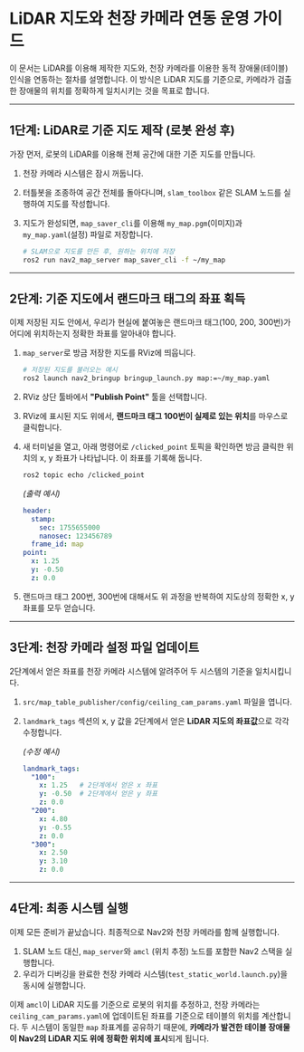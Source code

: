 # LiDAR 지도와 천장 카메라 연동 운영 가이드

이 문서는 LiDAR를 이용해 제작한 지도와, 천장 카메라를 이용한 동적 장애물(테이블) 인식을 연동하는 절차를 설명합니다. 이 방식은 LiDAR 지도를 기준으로, 카메라가 검출한 장애물의 위치를 정확하게 일치시키는 것을 목표로 합니다.

---

## 1단계: LiDAR로 기준 지도 제작 (로봇 완성 후)

가장 먼저, 로봇의 LiDAR를 이용해 전체 공간에 대한 기준 지도를 만듭니다.

1.  천장 카메라 시스템은 잠시 꺼둡니다.
2.  터틀봇을 조종하여 공간 전체를 돌아다니며, `slam_toolbox` 같은 SLAM 노드를 실행하여 지도를 작성합니다.
3.  지도가 완성되면, `map_saver_cli`를 이용해 `my_map.pgm`(이미지)과 `my_map.yaml`(설정) 파일로 저장합니다.

    ```bash
    # SLAM으로 지도를 만든 후, 원하는 위치에 저장
    ros2 run nav2_map_server map_saver_cli -f ~/my_map
    ```

---

## 2단계: 기준 지도에서 랜드마크 태그의 좌표 획득

이제 저장된 지도 안에서, 우리가 현실에 붙여놓은 랜드마크 태그(100, 200, 300번)가 어디에 위치하는지 정확한 좌표를 알아내야 합니다.

1.  `map_server`로 방금 저장한 지도를 RViz에 띄웁니다.

    ```bash
    # 저장된 지도를 불러오는 예시
    ros2 launch nav2_bringup bringup_launch.py map:=~/my_map.yaml
    ```

2.  RViz 상단 툴바에서 **"Publish Point"** 툴을 선택합니다.
3.  RViz에 표시된 지도 위에서, **랜드마크 태그 100번이 실제로 있는 위치**를 마우스로 클릭합니다.
4.  새 터미널을 열고, 아래 명령어로 `/clicked_point` 토픽을 확인하면 방금 클릭한 위치의 x, y 좌표가 나타납니다. 이 좌표를 기록해 둡니다.

    ```bash
    ros2 topic echo /clicked_point
    ```
    *(출력 예시)*
    ```yaml
    header:
      stamp:
        sec: 1755655000
        nanosec: 123456789
      frame_id: map
    point:
      x: 1.25
      y: -0.50
      z: 0.0
    ```

5.  랜드마크 태그 200번, 300번에 대해서도 위 과정을 반복하여 지도상의 정확한 x, y 좌표를 모두 얻습니다.

---

## 3단계: 천장 카메라 설정 파일 업데이트

2단계에서 얻은 좌표를 천장 카메라 시스템에 알려주어 두 시스템의 기준을 일치시킵니다.

1.  `src/map_table_publisher/config/ceiling_cam_params.yaml` 파일을 엽니다.
2.  `landmark_tags` 섹션의 x, y 값을 2단계에서 얻은 **LiDAR 지도의 좌표값**으로 각각 수정합니다.

    *(수정 예시)*
    ```yaml
    landmark_tags:
      "100":
        x: 1.25   # 2단계에서 얻은 x 좌표
        y: -0.50  # 2단계에서 얻은 y 좌표
        z: 0.0
      "200":
        x: 4.80
        y: -0.55
        z: 0.0
      "300":
        x: 2.50
        y: 3.10
        z: 0.0
    ```

---

## 4단계: 최종 시스템 실행

이제 모든 준비가 끝났습니다. 최종적으로 Nav2와 천장 카메라를 함께 실행합니다.

1.  SLAM 노드 대신, `map_server`와 `amcl` (위치 추정) 노드를 포함한 Nav2 스택을 실행합니다.
2.  우리가 디버깅을 완료한 천장 카메라 시스템(`test_static_world.launch.py`)을 동시에 실행합니다.

이제 `amcl`이 LiDAR 지도를 기준으로 로봇의 위치를 추정하고, 천장 카메라는 `ceiling_cam_params.yaml`에 업데이트된 좌표를 기준으로 테이블의 위치를 계산합니다. 두 시스템이 동일한 `map` 좌표계를 공유하기 때문에, **카메라가 발견한 테이블 장애물이 Nav2의 LiDAR 지도 위에 정확한 위치에 표시**되게 됩니다.
